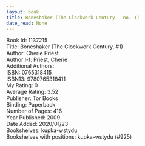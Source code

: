 ```yaml
---
layout: book
title: Boneshaker (The Clockwork Century,  no. 1)
date_read: None
---
```


Book Id: 1137215<br />
Title: Boneshaker (The Clockwork Century, #1)<br />
Author: Cherie Priest<br />
Author l-f: Priest, Cherie<br />
Additional Authors: <br />
ISBN: 0765318415<br />
ISBN13: 9780765318411<br />
My Rating: 0<br />
Average Rating: 3.52<br />
Publisher: Tor Books<br />
Binding: Paperback<br />
Number of Pages: 416<br />
Year Published: 2009<br />
Date Added: 2020/01/23<br />
Bookshelves: kupka-wstydu<br />
Bookshelves with positions: kupka-wstydu (#925)<br />

